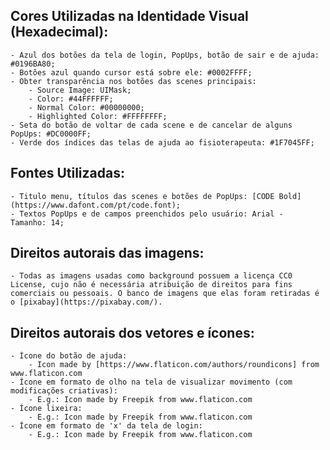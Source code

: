 ## Cores Utilizadas na Identidade Visual (Hexadecimal):
	- Azul dos botões da tela de login, PopUps, botão de sair e de ajuda: #0196BA80;
	- Botões azul quando cursor está sobre ele: #0002FFFF;
	- Obter transparência nos botões das scenes principais:
		- Source Image: UIMask;
		- Color: #44FFFFFF;
		- Normal Color: #00000000;
		- Highlighted Color: #FFFFFFFF;
	- Seta do botão de voltar de cada scene e de cancelar de alguns PopUps: #DC0000FF;
	- Verde dos índices das telas de ajuda ao fisioterapeuta: #1F7045FF;
## Fontes Utilizadas:
	- Titulo menu, títulos das scenes e botões de PopUps: [CODE Bold](https://www.dafont.com/pt/code.font);
	- Textos PopUps e de campos preenchidos pelo usuário: Arial -  Tamanho: 14;
## Direitos autorais das imagens:
	- Todas as imagens usadas como background possuem a licença CC0 License, cujo não é necessária atribuição de direitos para fins comerciais ou pessoais. O banco de imagens que elas foram retiradas é o [pixabay](https://pixabay.com/).
## Direitos autorais dos vetores e ícones:
	- Ícone do botão de ajuda:
		- Icon made by [https://www.flaticon.com/authors/roundicons] from www.flaticon.com
	- Ícone em formato de olho na tela de visualizar movimento (com modificações criativas):
		- E.g.: Icon made by Freepik from www.flaticon.com
	- Ícone lixeira:
		- E.g.: Icon made by Freepik from www.flaticon.com
	- Ícone em formato de 'x' da tela de login:
		- E.g.: Icon made by Freepik from www.flaticon.com
